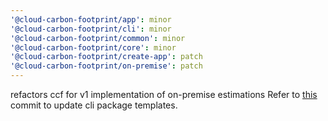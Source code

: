```yaml
---
'@cloud-carbon-footprint/app': minor
'@cloud-carbon-footprint/cli': minor
'@cloud-carbon-footprint/common': minor
'@cloud-carbon-footprint/core': minor
'@cloud-carbon-footprint/create-app': patch
'@cloud-carbon-footprint/on-premise': patch
---
```


refactors ccf for v1 implementation of on-premise estimations
Refer to [this](https://github.com/cloud-carbon-footprint/cloud-carbon-footprint/commit/b3ba4120d633a8b83bf8bc0c131855dd67e6a288) commit to update cli package templates.

